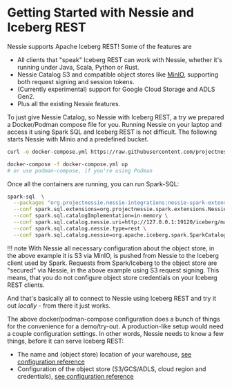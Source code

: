 # Getting Started with Nessie and Iceberg REST

Nessie supports Apache Iceberg REST! Some of the features are

* All clients that "speak" Iceberg REST can work with Nessie, whether it's running under Java, Scala, Python or Rust.
* Nessie Catalog S3 and compatible object stores like [MinIO](https://min.io/), supporting both request signing and
  session tokens.
* (Currently experimental) support for Google Cloud Storage and ADLS Gen2.
* Plus all the existing Nessie features.

To just give Nessie Catalog, so Nessie with Iceberg REST, a try we prepared a Docker/Podman compose file for you.
Running Nessie on your laptop and access it using Spark SQL and Iceberg REST is not difficult. The following starts
Nessie with Minio and a predefined bucket.

```bash
curl -o docker-compose.yml https://raw.githubusercontent.com/projectnessie/nessie/main/docker/catalog-full/docker-compose.yml

docker-compose -f docker-compose.yml up
# or use podman-compose, if you're using Podman
```

Once all the containers are running, you can run Spark-SQL:

```bash
spark-sql  \
  --packages "org.projectnessie.nessie-integrations:nessie-spark-extensions-3.5_2.12:{{ versions.nessie }},org.apache.iceberg:iceberg-spark-runtime-3.5_2.12:1.5.2" \
  --conf spark.sql.extensions=org.projectnessie.spark.extensions.NessieSparkSessionExtensions,org.apache.iceberg.spark.extensions.IcebergSparkSessionExtensions \
  --conf spark.sql.catalogImplementation=in-memory \
  --conf spark.sql.catalog.nessie.uri=http://127.0.0.1:19120/iceberg/main/ \
  --conf spark.sql.catalog.nessie.type=rest \
  --conf spark.sql.catalog.nessie=org.apache.iceberg.spark.SparkCatalog
```

!!! note
    With Nessie all necessary configuration about the object store, in the above example it is S3 via MinIO, is
    pushed from Nessie to the Iceberg client used by Spark. Requests from Spark/Iceberg to the object store are
    "secured" via Nessie, in the above example using S3 request signing. This means, that you do not configure
    object store credentials on your Iceberg REST clients.

And that's basically all to connect to Nessie using Iceberg REST and try it out _locally_ - from there it just works.

The above docker/podman-compose configuration does a bunch of things for the convenience for a demo/try-out.
A production-like setup would need a couple configuration settings. In other words, Nessie needs to know a few things,
before it can serve Iceberg REST:

* The name and (object store) location of your warehouse, [see configuration reference](../../nessie-latest/configuration/#catalog-and-iceberg-rest-settings)
* Configuration of the object store (S3/GCS/ADLS, cloud region and credentials), [see configuration reference](../../nessie-latest/configuration/#s3-settings)

